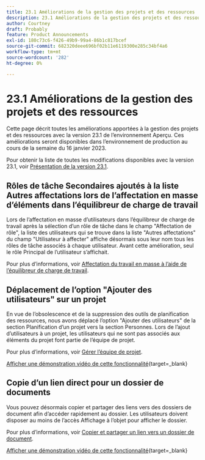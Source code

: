 ```yaml
---
title: 23.1 Améliorations de la gestion des projets et des ressources
description: 23.1 Améliorations de la gestion des projets et des ressources
author: Courtney
draft: Probably
feature: Product Announcements
exl-id: 180c73c6-f426-49b9-99a4-86b1c817bcef
source-git-commit: 682320deee696bf02b11e6119300e285c34bf4a6
workflow-type: tm+mt
source-wordcount: '282'
ht-degree: 0%

---
```


# 23.1 Améliorations de la gestion des projets et des ressources

Cette page décrit toutes les améliorations apportées à la gestion des projets et des ressources avec la version 23.1 de l’environnement Aperçu. Ces améliorations seront disponibles dans l’environnement de production au cours de la semaine du 16 janvier 2023.

Pour obtenir la liste de toutes les modifications disponibles avec la version 23.1, voir [Présentation de la version 23.1](/help/quicksilver/product-announcements/product-releases/23.1-release-activity/23-1-release-overview.md).

## Rôles de tâche Secondaires ajoutés à la liste Autres affectations lors de l’affectation en masse d’éléments dans l’équilibreur de charge de travail

Lors de l’affectation en masse d’utilisateurs dans l’équilibreur de charge de travail après la sélection d’un rôle de tâche dans le champ &quot;Affectation de rôle&quot;, la liste des utilisateurs qui se trouve dans la liste &quot;Autres affectations&quot; du champ &quot;Utilisateur à affecter&quot; affiche désormais sous leur nom tous les rôles de tâche associés à chaque utilisateur. Avant cette amélioration, seul le rôle Principal de l’utilisateur s’affichait.

Pour plus d’informations, voir [Affectation du travail en masse à l’aide de l’équilibreur de charge de travail](/help/quicksilver/resource-mgmt/workload-balancer/assign-work-in-workload-balancer-in-bulk.md).

## Déplacement de l’option &quot;Ajouter des utilisateurs&quot; sur un projet

En vue de l’obsolescence et de la suppression des outils de planification des ressources, nous avons déplacé l’option &quot;Ajouter des utilisateurs&quot; de la section Planification d’un projet vers la section Personnes. Lors de l’ajout d’utilisateurs à un projet, les utilisateurs qui ne sont pas associés aux éléments du projet font partie de l’équipe de projet.

Pour plus d’informations, voir [Gérer l’équipe de projet](/help/quicksilver/manage-work/projects/planning-a-project/manage-project-team.md).

[Afficher une démonstration vidéo de cette fonctionnalité](https://video.tv.adobe.com/v/3412443/){target=_blank}

## Copie d’un lien direct pour un dossier de documents

Vous pouvez désormais copier et partager des liens vers des dossiers de document afin d’accéder rapidement au dossier. Les utilisateurs doivent disposer au moins de l’accès Affichage à l’objet pour afficher le dossier.

Pour plus d’informations, voir [Copier et partager un lien vers un dossier de document](/help/quicksilver/documents/managing-documents/copy-a-doc-folder-url.md).

[Afficher une démonstration vidéo de cette fonctionnalité](https://video.tv.adobe.com/v/3412385/){target=_blank}
